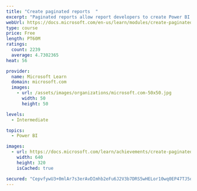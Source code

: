 ```yaml
---
title: "Create paginated reports  "
excerpt: "Paginated reports allow report developers to create Power BI artifacts that have tightly controlled rendering requirements. Paginated reports are ideal for creating sales invoices, receipts, purchase orders, and tabular data. This module will teach you how to create reports, add parameters, and work with tables and charts in paginated reports."
webUrl: https://docs.microsoft.com/en-us/learn/modules/create-paginated-reports-power-bi/
type: course
price: Free
length: PT60M
ratings:
  count: 2239
  average: 4.7302365
heat: 56

provider:
  name: Microsoft Learn
  domain: microsoft.com
  images:
    - url: /assets/images/organizations/microsoft.com-50x50.jpg
      width: 50
      height: 50

levels:
  - Intermediate

topics:
  - Power BI

images:
  - url: https://docs.microsoft.com/learn/achievements/create-paginated-reports-power-bi-social.png
    width: 640
    height: 320
    isCached: true

secured: "CepvfywU3+0mlAr7s3erAvDImhb2eFu6J2V3b7DRS5wHELor10wq0EP47TJ5oPGEd+CEzz8R3pWysXM25OiNToVCh/Ujfg+2FyEy4elCPuL+TluqBBb7ifDG5IMm5ayBm5YJUc3bg0CYN5S8rT8qH98Xz/P3vWGkLmmAP6tr93GKR1C5c8Xx+VhWotXcIng1rzFjdNXLsExUCf9+2Q/0Ntau1qsZUyMxTzl2SFs+Rxwwi8mGxm39KptWEFVTCeUsgASEf17ckJ+73/1r0sO5zSCTvH96e+qJDT+cqCe8Q8IT559/M7xPoGP+ZRRPP1hxj9Xk4DGF3hZiDFI4KWfuZJSekqe/erhiJsHF1p0IkbeLo82i78ajJvGTIYM28dW95ECxmMWk7NeOkp1HRVcCGKgO+mHPXeN6SJxLrNUbEes=;yVshC+0voNWcHLBRG1LgCA=="
---
```


